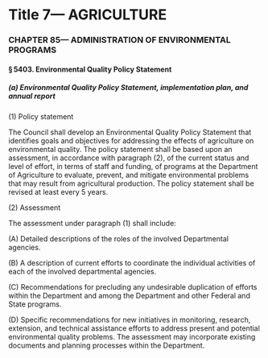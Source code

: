 
# Title 7— AGRICULTURE
### CHAPTER 85— ADMINISTRATION OF ENVIRONMENTAL PROGRAMS
#### § 5403. Environmental Quality Policy Statement
##### (a) Environmental Quality Policy Statement, implementation plan, and annual report

(1) Policy statement

The Council shall develop an Environmental Quality Policy Statement that identifies goals and objectives for addressing the effects of agriculture on environmental quality. The policy statement shall be based upon an assessment, in accordance with paragraph (2), of the current status and level of effort, in terms of staff and funding, of programs at the Department of Agriculture to evaluate, prevent, and mitigate environmental problems that may result from agricultural production. The policy statement shall be revised at least every 5 years.

(2) Assessment

The assessment under paragraph (1) shall include:

(A) Detailed descriptions of the roles of the involved Departmental agencies.

(B) A description of current efforts to coordinate the individual activities of each of the involved departmental agencies.

(C) Recommendations for precluding any undesirable duplication of efforts within the Department and among the Department and other Federal and State programs.

(D) Specific recommendations for new initiatives in monitoring, research, extension, and technical assistance efforts to address present and potential environmental quality problems. The assessment may incorporate existing documents and planning processes within the Department.
